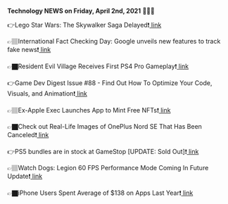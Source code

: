 <b>Technology NEWS on Friday, April 2nd, 2021</b> 📡📡📡 

👉Lego Star Wars: The Skywalker Saga Delayed❗️<a href='https://techblock.club/?p=11038'> link</a>

👉🏽International Fact Checking Day: Google unveils new features to track fake news❗️<a href='https://techblock.club/?p=11040'> link</a>

👉🏿Resident Evil Village Receives First PS4 Pro Gameplay❗️<a href='https://techblock.club/?p=11042'> link</a>

👉Game Dev Digest Issue #88 - Find Out How To Optimize Your Code, Visuals, and Animation❗️<a href='https://techblock.club/?p=11044'> link</a>

👉🏽Ex-Apple Exec Launches App to Mint Free NFTs❗️<a href='https://techblock.club/?p=11046'> link</a>

👉🏿Check out Real-Life Images of OnePlus Nord SE That Has Been Canceled❗️<a href='https://techblock.club/?p=11048'> link</a>

👉PS5 bundles are in stock at GameStop [UPDATE: Sold Out]❗️<a href='https://techblock.club/?p=11050'> link</a>

👉🏽Watch Dogs: Legion 60 FPS Performance Mode Coming In Future Update❗️<a href='https://techblock.club/?p=11052'> link</a>

👉🏿iPhone Users Spent Average of $138 on Apps Last Year❗️<a href='https://techblock.club/?p=11054'> link</a>

